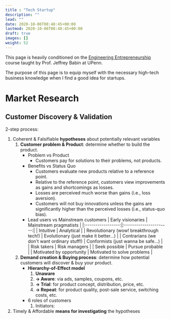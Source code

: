 ```yaml
---
title : "Tech Startup"
description: ""
lead: ""
date: 2020-10-06T08:48:45+00:00
lastmod: 2020-10-06T08:48:45+00:00
draft: true
images: []
weight: 52
---
```

This page is heavily conditioned on the [Engineering Entrepreneurship](https://eent.seas.upenn.edu/) course taught by Prof. Jeffrey Babin at UPenn.

The purpose of this page is to equip myself with the necessary high-tech business knowledge when I find a good idea for startups.

# Market Research
## Customer Discovery & Validation
2-step process:
1. Coherent & Falsifiable **hypotheses** about potentially relevant variables
    1) **Customer problem & Product**: determine whether to build the product.
        - Problem vs Product
            - Customers pay for solutions to their problems, not products.
        - Benefits vs Status Quo
            - Customers evaluate new products relative to a reference point.
            - Relative to the reference point, customers view improvements as gains and shortcomings as losses.
            - Losses are perceived much worse than gains (i.e., loss aversion).
            - Customers will not buy innovations unless the gains are significantly higher than the perceived losses (i.e., status-quo bias).
        - Lead users vs Mainstream customers
            | Early visionaries | Mainstream pragmatists |
            |:-----------------:|:----------------------:|
            | Intuitive | Analytical |
            | Revolutionary (wow! breakthrough tech!) | Evolutionary (just make it better...) |
            | Contrarians (we don't want ordinary stuff!) | Conformists (just wanna be safe...) | 
            | Risk takers | Risk managers |
            | Seek possible | Pursue probable |
            | Motivated by opportunity | Motivated to solve problems |
    2) **Demand creation & Buying process**: determine how potential customers will discover & buy your product.
        - **Hierarchy-of-Effect model**
            1. **Unaware**
            2. **-> Aware**: via ads, samples, coupons, etc.
            3. **-> Trial**: for product concept, distribution, price, etc.
            4. **-> Repeat**: for product quality, post-sale service, switching costs, etc.
        - 6 roles of customers
            1. Initiators: 
2. Timely & Affordable **means for investigating** the hypotheses

